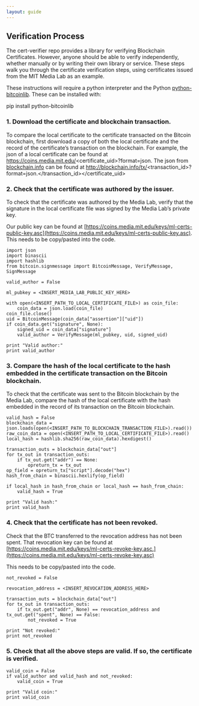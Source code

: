 ```yaml
---
layout: guide
---
```


## Verification Process

The cert-verifier repo provides a library for verifying Blockchain Certificates. However, anyone should be able to verify independently, whether manually or by writing their own library or service. These steps walk you through the certificate verification steps, using certificates issued from the MIT Media Lab as an example.

These instructions will require a python interpreter and the Python [python-bitcoinlib](https://github.com/petertodd/python-bitcoinlib). These can be installed with:

pip install python-bitcoinlib

### 1\. Download the certificate and blockchain transaction.

To compare the local certificate to the certificate transacted on the Bitcoin blockchain, first download a copy of both the local certificate and the record of the certificate’s transaction on the blockchain. For example, the json of a local certificate can be found at https://coins.media.mit.edu/<certificate_uid>?format=json. The json from [blockchain.info](http://blockchain.info/) can be found at http://blockchain.info/tx/<transaction_id>?format=json.</transaction_id></certificate_uid>

### 2\. Check that the certificate was authored by the issuer.

To check that the certificate was authored by the Media Lab, verify that the signature in the local certificate file was signed by the Media Lab’s private key.

Our public key can be found at [https://coins.media.mit.edu/keys/ml-certs-public-key.asc](https://coins.media.mit.edu/keys/ml-certs-public-key.asc). This needs to be copy/pasted into the code.

    import json
    import binascii
    import hashlib
    from bitcoin.signmessage import BitcoinMessage, VerifyMessage, SignMessage

    valid_author = False

    ml_pubkey = <INSERT_MEDIA_LAB_PUBLIC_KEY_HERE>

    with open(<INSERT_PATH_TO_LOCAL_CERTIFICATE_FILE>) as coin_file:
        coin_data = json.load(coin_file)
    coin_file.close()
    uid = BitcoinMessage(coin_data["assertion"]["uid"])
    if coin_data.get("signature", None):
        signed_uid = coin_data["signature"]
        valid_author = VerifyMessage(ml_pubkey, uid, signed_uid)

    print "Valid author:"
    print valid_author

### 3\. Compare the hash of the local certificate to the hash embedded in the certificate transaction on the Bitcoin blockchain.

To check that the certificate was sent to the Bitcoin blockchain by the Media Lab, compare the hash of the local certificate with the hash embedded in the record of its transaction on the Bitcoin blockchain.

    valid_hash = False
    blockchain_data = json.loads(open(<INSERT_PATH_TO_BLOCKCHAIN_TRANSACTION_FILE>).read())
    raw_coin_data = open(<INSERT_PATH_TO_LOCAL_CERTIFICATE_FILE>).read()
    local_hash = hashlib.sha256(raw_coin_data).hexdigest()

    transaction_outs = blockchain_data["out"]
    for tx_out in transaction_outs:
        if tx_out.get("addr") == None:
            opreturn_tx = tx_out
    op_field = opreturn_tx["script"].decode("hex")
    hash_from_chain = binascii.hexlify(op_field)

    if local_hash in hash_from_chain or local_hash == hash_from_chain:
        valid_hash = True

    print "Valid hash:"
    print valid_hash

### 4\. Check that the certificate has not been revoked.

Check that the BTC transferred to the revocation address has not been spent. That revocation key can be found at [https://coins.media.mit.edu/keys/ml-certs-revoke-key.asc.](https://coins.media.mit.edu/keys/ml-certs-revoke-key.asc)

This needs to be copy/pasted into the code.

    not_revoked = False

    revocation_address = <INSERT_REVOCATION_ADDRESS_HERE>

    transaction_outs = blockchain_data["out"]
    for tx_out in transaction_outs:
        if tx_out.get("addr", None) == revocation_address and tx_out.get("spent", None) == False:
            not_revoked = True

    print "Not revoked:"
    print not_revoked

### 5\. Check that all the above steps are valid. If so, the certificate is verified.

    valid_coin = False
    if valid_author and valid_hash and not_revoked:
        valid_coin = True

    print "Valid coin:" 
    print valid_coin
